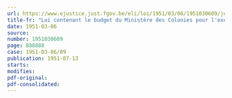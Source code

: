 ```yaml
---
url: https://www.ejustice.just.fgov.be/eli/loi/1951/03/06/1951030609/justel
title-fr: "Loi contenant le budget du Ministère des Colonies pour l'exercice 1951"
date: 1951-03-06
source:
number: 1951030609
page: 888888
case: 1951-03-06/09
publication: 1951-07-13
starts:
modifies:
pdf-original:
pdf-consolidated:
---
```


